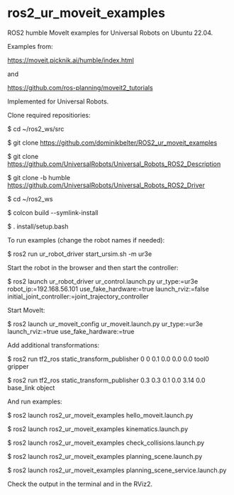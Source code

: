 # ros2_ur_moveit_examples
ROS2 humble MoveIt examples for Universal Robots on Ubuntu 22.04.

Examples from:

https://moveit.picknik.ai/humble/index.html

and

https://github.com/ros-planning/moveit2_tutorials

Implemented for Universal Robots.

Clone required repositiories:

$ cd ~/ros2_ws/src

$ git clone https://github.com/dominikbelter/ROS2_ur_moveit_examples

$ git clone https://github.com/UniversalRobots/Universal_Robots_ROS2_Description

$ git clone -b humble https://github.com/UniversalRobots/Universal_Robots_ROS2_Driver

$ cd ~/ros2_ws

$ colcon build --symlink-install

$ . install/setup.bash

To run examples (change the robot names if needed):

$ ros2 run ur_robot_driver start_ursim.sh -m ur3e

Start the robot in the browser and then start the controller:

$ ros2 launch ur_robot_driver ur_control.launch.py ur_type:=ur3e robot_ip:=192.168.56.101 use_fake_hardware:=true launch_rviz:=false initial_joint_controller:=joint_trajectory_controller

Start MoveIt:

$ ros2 launch ur_moveit_config ur_moveit.launch.py ur_type:=ur3e launch_rviz:=true use_fake_hardware:=true

Add additional transformations:

$ ros2 run tf2_ros static_transform_publisher 0 0 0.1 0.0 0.0 0.0 tool0 gripper

$ ros2 run tf2_ros static_transform_publisher 0.3 0.3 0.1 0.0 3.14 0.0 base_link object

And run examples:

$ ros2 launch ros2_ur_moveit_examples hello_moveit.launch.py

$ ros2 launch ros2_ur_moveit_examples kinematics.launch.py

$ ros2 launch ros2_ur_moveit_examples check_collisions.launch.py

$ ros2 launch ros2_ur_moveit_examples planning_scene.launch.py

$ ros2 launch ros2_ur_moveit_examples planning_scene_service.launch.py

Check the output in the terminal and in the RViz2.
